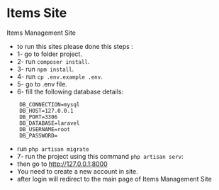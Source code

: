 # Items Site
Items Management Site

* to run this sites please done this steps : 
* 1- go to folder project.
* 2- run `composer install`.
* 3- run `npm install`.
* 4- run `cp .env.example .env`.
* 5- go to .env file.
* 6- fill the following database details:
```
    DB_CONNECTION=mysql
    DB_HOST=127.0.0.1
    DB_PORT=3306
    DB_DATABASE=laravel
    DB_USERNAME=root
    DB_PASSWORD=
```
* run `php artisan migrate`
* 7- run the project using this command `php artisan serv`:
* then go to http://127.0.0.1:8000
* You need to create a new account in site.
* after login will redirect to the main page of Items Management Site
